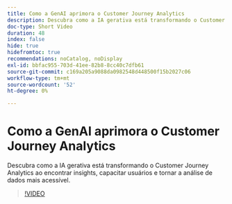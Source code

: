 ```yaml
---
title: Como a GenAI aprimora o Customer Journey Analytics
description: Descubra como a IA gerativa está transformando o Customer Journey Analytics ao encontrar insights, capacitar usuários e tornar a análise de dados mais acessível.
doc-type: Short Video
duration: 48
index: false
hide: true
hidefromtoc: true
recommendations: noCatalog, noDisplay
exl-id: bbfac955-703d-41ee-82b8-8cc40c7dfb61
source-git-commit: c169a205a9088da0982548d448500f15b2027c06
workflow-type: tm+mt
source-wordcount: '52'
ht-degree: 0%

---
```


# Como a GenAI aprimora o Customer Journey Analytics

Descubra como a IA gerativa está transformando o Customer Journey Analytics ao encontrar insights, capacitar usuários e tornar a análise de dados mais acessível.

<!-- 62_S106_3442453_47_how-genai-enhances-customer-journey-analytics -->
>[!VIDEO](https://video.tv.adobe.com/v/3458377/?learn=on&enablevpops=true)
